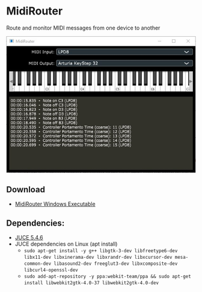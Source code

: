 ﻿# MidiRouter

Route and monitor MIDI messages from one device to another

![midirouter](midirouter.jpg)


## Download

* [MidiRouter Windows Executable](bin/win64/MidiRouter.exe)


## Dependencies: 

* [JUCE 5.4.6](https://juce.com) 
* JUCE dependencies on Linux (apt install)
    * `sudo apt-get install -y g++ libgtk-3-dev libfreetype6-dev libx11-dev libxinerama-dev libxrandr-dev libxcursor-dev mesa-common-dev libasound2-dev freeglut3-dev libxcomposite-dev libcurl4-openssl-dev`
    * `sudo add-apt-repository -y ppa:webkit-team/ppa && sudo apt-get install libwebkit2gtk-4.0-37 libwebkit2gtk-4.0-dev`